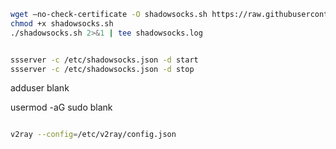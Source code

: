 ```bash
wget –no-check-certificate -O shadowsocks.sh https://raw.githubusercontent.com/teddysun/shadowsocks_install/master/shadowsocks.sh
chmod +x shadowsocks.sh
./shadowsocks.sh 2>&1 | tee shadowsocks.log


ssserver -c /etc/shadowsocks.json -d start
ssserver -c /etc/shadowsocks.json -d stop
```



adduser blank



usermod -aG sudo blank





```bash

v2ray --config=/etc/v2ray/config.json
```

